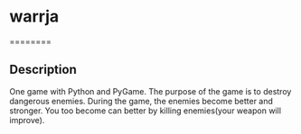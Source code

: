 # warrja
========

Description
-----------
One game with Python and PyGame. The purpose of the game is to destroy dangerous enemies.
During the game, the enemies become better and stronger. You too become can better by
killing enemies(your weapon will improve).
